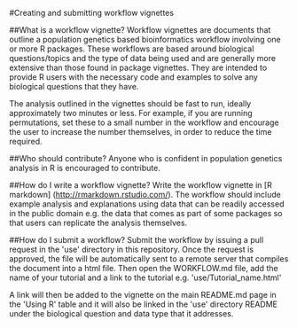 #Creating and submitting workflow vignettes

##What is a workflow vignette?
Workflow vignettes are documents that outline a population genetics based bioinformatics workflow involving one or more R packages. These workflows are based around biological questions/topics and the type of data being used and are generally more extensive than those found in package vignettes. They are intended to provide R users with the necessary code and examples to solve any biological questions that they have. 

The analysis outlined in the vignettes should be fast to run, ideally approximately two minutes or less. For example, if you are running permutations, set these to a small number in the workflow and encourage the user to increase the number themselves, in order to reduce the time required. 

##Who should contribute?
Anyone who is confident in population genetics analysis in R is encouraged to contribute.

##How do I write a workflow vignette?
Write the workflow vignette in [R markdown] (http://rmarkdown.rstudio.com/). The workflow should include example analysis and explanations using data that can be readily accessed in the public domain e.g. the data that comes as part of some packages so that users can replicate the analysis themselves. 

##How do I submit a workflow?
Submit the workflow by issuing a pull request in the 'use' directory in this repository. Once the request is approved, the file will be automatically sent to a remote server that compiles the document into a html file. Then open the WORKFLOW.md file, add the name of your tutorial and a link to the tutorial e.g. 'use/Tutorial_name.html' 


A link will then be added to the vignette on the main README.md page in the 'Using R' table and it will also be linked in the 'use' directory README under the biological question and data type that it addresses. 
